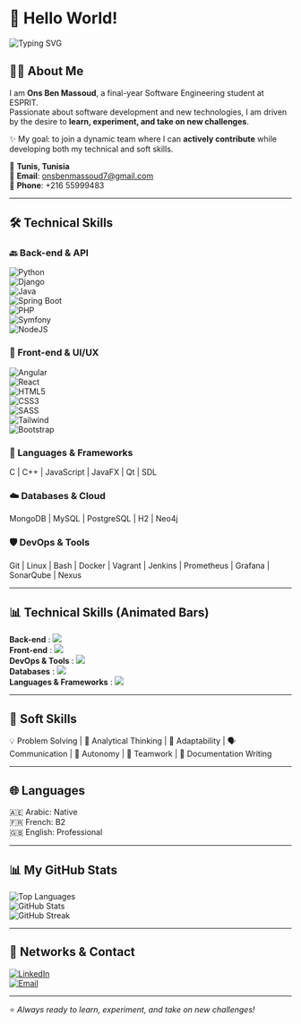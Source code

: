 # 👋 Hello World!  

![Typing SVG](https://readme-typing-svg.herokuapp.com/?lines=Software+Engineering+Student;Passionate+About+Technology;Always+Eager+for+New+Challenges&center=true&width=500&height=50)

## 🧑‍💻 About Me
I am **Ons Ben Massoud**, a final-year Software Engineering student at ESPRIT.  
Passionate about software development and new technologies, I am driven by the desire to **learn, experiment, and take on new challenges**.  

✨ My goal: to join a dynamic team where I can **actively contribute** while developing both my technical and soft skills.  

📍 **Tunis, Tunisia**  
📧 **Email**: [onsbenmassoud7@gmail.com](mailto:onsbenmassoud7@gmail.com)  
📱 **Phone**: +216 55999483  

---

## 🛠️ Technical Skills

### 🔙 Back-end & API
![Python](https://img.shields.io/badge/-Python-3776AB?style=for-the-badge&logo=python&logoColor=white&labelColor=white&color=3776AB&animation=twinkle)  
![Django](https://img.shields.io/badge/-Django-092E20?style=for-the-badge&logo=django&logoColor=white&animation=twinkle)  
![Java](https://img.shields.io/badge/-Java-007396?style=for-the-badge&logo=java&logoColor=white&animation=twinkle)  
![Spring Boot](https://img.shields.io/badge/-SpringBoot-6DB33F?style=for-the-badge&logo=springboot&logoColor=white&animation=twinkle)  
![PHP](https://img.shields.io/badge/-PHP-777BB4?style=for-the-badge&logo=php&logoColor=white&animation=twinkle)  
![Symfony](https://img.shields.io/badge/-Symfony-000000?style=for-the-badge&logo=symfony&logoColor=white&animation=twinkle)  
![NodeJS](https://img.shields.io/badge/-Node.js-339933?style=for-the-badge&logo=node.js&logoColor=white&animation=twinkle)  

### 🎨 Front-end & UI/UX
![Angular](https://img.shields.io/badge/-Angular-DD0031?style=for-the-badge&logo=angular&logoColor=white&animation=twinkle)  
![React](https://img.shields.io/badge/-React-61DAFB?style=for-the-badge&logo=react&logoColor=black&animation=twinkle)  
![HTML5](https://img.shields.io/badge/-HTML5-E34F26?style=for-the-badge&logo=html5&logoColor=white&animation=twinkle)  
![CSS3](https://img.shields.io/badge/-CSS3-1572B6?style=for-the-badge&logo=css3&logoColor=white&animation=twinkle)  
![SASS](https://img.shields.io/badge/-SASS-CC6699?style=for-the-badge&logo=sass&logoColor=white&animation=twinkle)  
![Tailwind](https://img.shields.io/badge/-TailwindCSS-06B6D4?style=for-the-badge&logo=tailwindcss&logoColor=white&animation=twinkle)  
![Bootstrap](https://img.shields.io/badge/-Bootstrap-7952B3?style=for-the-badge&logo=bootstrap&logoColor=white&animation=twinkle)  

### 🧠 Languages & Frameworks
C | C++ | JavaScript | JavaFX | Qt | SDL  

### ☁️ Databases & Cloud
MongoDB | MySQL | PostgreSQL | H2 | Neo4j  

### 🛡️ DevOps & Tools
Git | Linux | Bash | Docker | Vagrant | Jenkins | Prometheus | Grafana | SonarQube | Nexus  

---

## 📊 Technical Skills (Animated Bars)

**Back-end** : <img src="https://progress-bar.dev/80/?title=Back-end&color=00FF00&animation=glow" />  
**Front-end** : <img src="https://progress-bar.dev/70/?title=Front-end&color=FF5733&animation=glow" />  
**DevOps & Tools** : <img src="https://progress-bar.dev/85/?title=DevOps&color=1E90FF&animation=glow" />  
**Databases** : <img src="https://progress-bar.dev/70/?title=Databases&color=FFD700&animation=glow" />  
**Languages & Frameworks** : <img src="https://progress-bar.dev/80/?title=Languages&color=FF69B4&animation=glow" />  

---

## 🧠 Soft Skills
💡 Problem Solving | 🧠 Analytical Thinking | 🔄 Adaptability | 🗣️ Communication | 🚀 Autonomy | 🤝 Teamwork | 📝 Documentation Writing  

---

## 🌐 Languages
🇦🇪 Arabic: Native  
🇫🇷 French: B2  
🇬🇧 English: Professional  

---

## 📊 My GitHub Stats

![Top Languages](https://github-readme-stats.vercel.app/api/top-langs/?username=onsben19&layout=compact&theme=radical)  
![GitHub Stats](https://github-readme-stats.vercel.app/api?username=onsben19&show_icons=true&count_private=true&theme=radical)  
![GitHub Streak](https://github-readme-streak-stats.herokuapp.com/?user=onsben19&theme=radical)  

---

## 🌟 Networks & Contact
[![LinkedIn](https://img.shields.io/badge/-LinkedIn-0077B5?style=for-the-badge&logo=linkedin&logoColor=white&animation=glow)](https://www.linkedin.com/in/onsbenmassoud)  
[![Email](https://img.shields.io/badge/-Email-D14836?style=for-the-badge&logo=gmail&logoColor=white&animation=glow)](mailto:onsbenmassoud7@gmail.com)  

---

⭐ *Always ready to learn, experiment, and take on new challenges!*
